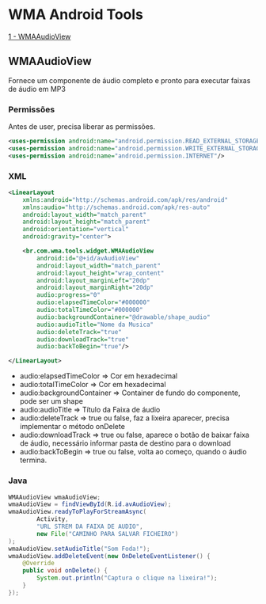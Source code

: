 # WMA Android Tools

[1 - WMAAudioView](#WMAAudioView)

## WMAAudioView
Fornece um componente de áudio completo e pronto para executar faixas de áudio em MP3

### Permissões
Antes de user, precisa liberar as permissões.
```xml
<uses-permission android:name="android.permission.READ_EXTERNAL_STORAGE"/>
<uses-permission android:name="android.permission.WRITE_EXTERNAL_STORAGE"/>
<uses-permission android:name="android.permission.INTERNET"/>
```

### XML
```xml
<LinearLayout
    xmlns:android="http://schemas.android.com/apk/res/android"
    xmlns:audio="http://schemas.android.com/apk/res-auto"
    android:layout_width="match_parent"
    android:layout_height="match_parent"
    android:orientation="vertical"
    android:gravity="center">

    <br.com.wma.tools.widget.WMAAudioView
        android:id="@+id/avAudioView"
        android:layout_width="match_parent"
        android:layout_height="wrap_content"
        android:layout_marginLeft="20dp"
        android:layout_marginRight="20dp"
        audio:progress="0"
        audio:elapsedTimeColor="#000000"
        audio:totalTimeColor="#000000"
        audio:backgroundContainer="@drawable/shape_audio"
        audio:audioTitle="Nome da Musica"
        audio:deleteTrack="true"
        audio:downloadTrack="true"
        audio:backToBegin="true"/>

</LinearLayout>
```

* audio:elapsedTimeColor => Cor em hexadecimal
* audio:totalTimeColor => Cor em hexadecimal
* audio:backgroundContainer => Container de fundo do componente, pode ser um shape
* audio:audioTitle => Título da Faixa de áudio
* audio:deleteTrack => true ou false, faz a lixeira aparecer, precisa implementar o método onDelete
* audio:downloadTrack => true ou false, aparece o botão de baixar faixa de áudio, necessário informar pasta de destino para o download
* audio:backToBegin => true ou false, volta ao começo, quando o áudio termina.

### Java
```java
WMAAudioView wmaAudioView;
wmaAudioView = findViewById(R.id.avAudioView);
wmaAudioView.readyToPlayForStreamAsync(
        Activity,
        "URL STREM DA FAIXA DE AUDIO",
        new File("CAMINHO PARA SALVAR FICHEIRO")
);
wmaAudioView.setAudioTitle("Som Foda!");
wmaAudioView.addDeleteEvent(new OnDeleteEventListener() {
    @Override
    public void onDelete() {
        System.out.println("Captura o clique na lixeira!");
    }
});
```
